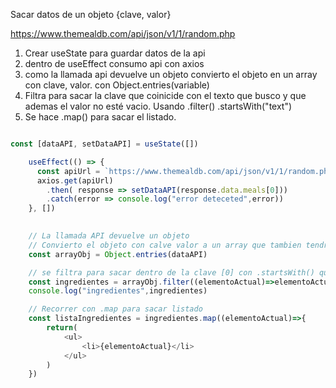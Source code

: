 Sacar datos de un objeto {clave, valor}

https://www.themealdb.com/api/json/v1/1/random.php

1. Crear useState para guardar datos de la api
2. dentro de useEffect consumo api con axios
3. como la llamada api devuelve un objeto convierto el objeto en un array con clave, valor. con Object.entries(variable)
4. Filtra para sacar la clave que coinicide con el texto que busco y que ademas el valor no esté vacio. 
Usando .filter() .startsWith("text")
5. Se hace .map() para sacar el listado.

```javascript

const [dataAPI, setDataAPI] = useState([])

    useEffect(() => {
      const apiUrl = `https://www.themealdb.com/api/json/v1/1/random.php`;
      axios.get(apiUrl)
        .then( response => setDataAPI(response.data.meals[0]))
        .catch(error => console.log("error deteceted",error))
    }, [])
    

    // La llamada API devuelve un objeto
    // Convierto el objeto con calve valor a un array que tambien tendrá clave valor. con .entries se crea un subarray por así decirlo.
    const arrayObj = Object.entries(dataAPI)

    // se filtra para sacar dentro de la clave [0] con .startsWith() que permite comparar el string y además que el valor [1] sea distinto de vacio.
    const ingredientes = arrayObj.filter((elementoActual)=>elementoActual[0].startsWith("strIngredient") && elementoActual[1]!=="")
    console.log("ingredientes",ingredientes)

    // Recorrer con .map para sacar listado
    const listaIngredientes = ingredientes.map((elementoActual)=>{
        return(
            <ul>
                <li>{elementoActual}</li>
            </ul>
        )
    })
    
```